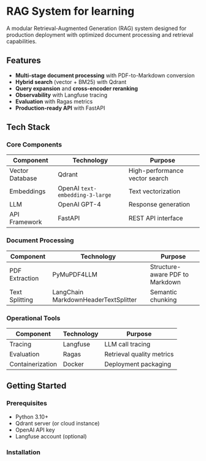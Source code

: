 # RAG System for learning

A modular Retrieval-Augmented Generation (RAG) system designed for production deployment with optimized document processing and retrieval capabilities.

## Features

- **Multi-stage document processing** with PDF-to-Markdown conversion
- **Hybrid search** (vector + BM25) with Qdrant
- **Query expansion** and **cross-encoder reranking**
- **Observability** with Langfuse tracing
- **Evaluation** with Ragas metrics
- **Production-ready API** with FastAPI

## Tech Stack

### Core Components
| Component           | Technology                          | Purpose                          |
|---------------------|-------------------------------------|----------------------------------|
| Vector Database     | Qdrant                              | High-performance vector search   |
| Embeddings          | OpenAI `text-embedding-3-large`     | Text vectorization               |
| LLM                 | OpenAI GPT-4                        | Response generation              |
| API Framework       | FastAPI                             | REST API interface               |

### Document Processing
| Component           | Technology                          | Purpose                          |
|---------------------|-------------------------------------|----------------------------------|
| PDF Extraction      | PyMuPDF4LLM                         | Structure-aware PDF to Markdown  |
| Text Splitting      | LangChain MarkdownHeaderTextSplitter| Semantic chunking                |

### Operational Tools
| Component           | Technology                          | Purpose                          |
|---------------------|-------------------------------------|----------------------------------|
| Tracing             | Langfuse                            | LLM call tracing                 |
| Evaluation          | Ragas                               | Retrieval quality metrics        |
| Containerization    | Docker                              | Deployment packaging             |

## Getting Started

### Prerequisites

- Python 3.10+
- Qdrant server (or cloud instance)
- OpenAI API key
- Langfuse account (optional)

### Installation